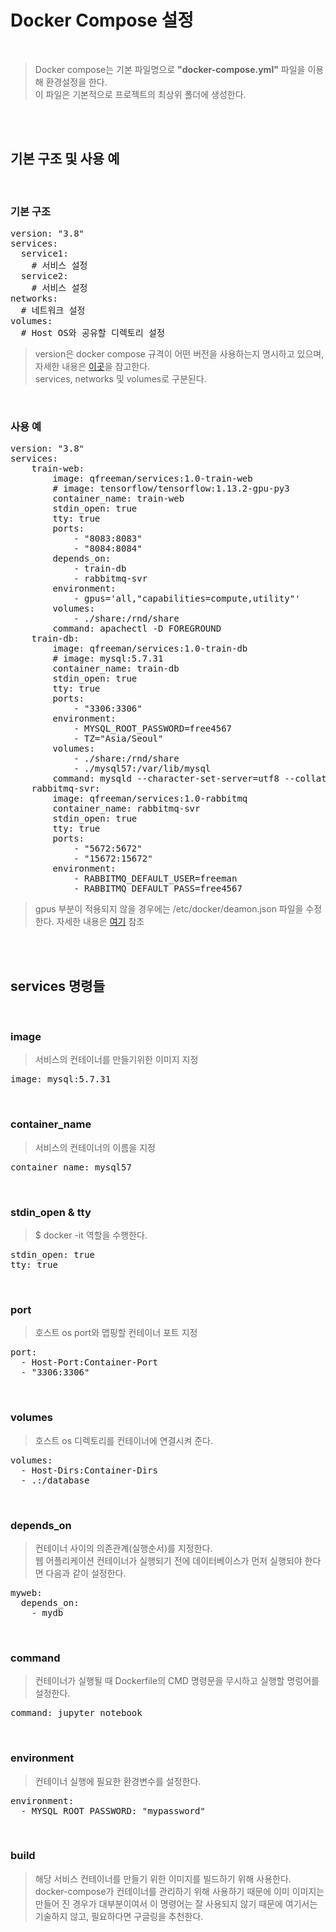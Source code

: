 # Docker Compose 설정
</br>

> Docker compose는 기본 파일명으로 **"docker-compose.yml"** 파일을 이용해 환경설정을 한다.</br>
> 이 파일은 기본적으로 프로젝트의 최상위 폴더에 생성한다.

</br></br>

## 기본 구조 및 사용 예
</br>

### 기본 구조
<pre>version: "3.8"
services:
  service1:
    # 서비스 설정
  service2:
    # 서비스 설정
networks:
  # 네트워크 설정
volumes:
  # Host OS와 공유할 디렉토리 설정</pre>
  
> version은 docker compose 규격이 어떤 버전을 사용하는지 명시하고 있으며, 자세한 내용은 [이곳](https://docs.docker.com/compose/compose-file/)을 참고한다.</br>
> services, networks 및 volumes로 구분된다.
</br>

### 사용 예
<pre>version: "3.8"
services:
    train-web:
        image: qfreeman/services:1.0-train-web
        # image: tensorflow/tensorflow:1.13.2-gpu-py3
        container_name: train-web
        stdin_open: true
        tty: true
        ports: 
            - "8083:8083"
            - "8084:8084"
        depends_on:
            - train-db
            - rabbitmq-svr
        environment: 
            - gpus='all,"capabilities=compute,utility"'
        volumes: 
            - ./share:/rnd/share
        command: apachectl -D FOREGROUND
    train-db:
        image: qfreeman/services:1.0-train-db
        # image: mysql:5.7.31
        container_name: train-db
        stdin_open: true
        tty: true
        ports:
            - "3306:3306"
        environment:
            - MYSQL_ROOT_PASSWORD=free4567
            - TZ="Asia/Seoul"
        volumes:
            - ./share:/rnd/share
            - ./mysql57:/var/lib/mysql
        command: mysqld --character-set-server=utf8 --collation-server=utf8_general_ci
    rabbitmq-svr: 
        image: qfreeman/services:1.0-rabbitmq
        container_name: rabbitmq-svr
        stdin_open: true
        tty: true
        ports:
            - "5672:5672"
            - "15672:15672"
        environment: 
            - RABBITMQ_DEFAULT_USER=freeman
            - RABBITMQ_DEFAULT_PASS=free4567
</pre>
> gpus 부분이 적용되지 않을 경우에는 /etc/docker/deamon.json 파일을 수정한다. 자세한 내용은 [여기](https://github.com/freemancho1/docker/blob/master/04.%20NVIDIA-Docker%20%EC%84%A4%EC%B9%98.md) 참조

</br></br>

## services 명령들
</br>

### image
> 서비스의 컨테이너를 만들기위한 이미지 지정
<pre>image: mysql:5.7.31</pre>
</br>

### container_name
> 서비스의 컨테이너의 이름을 지정
<pre>container_name: mysql57</pre>
</br>

### stdin_open & tty
> $ docker -it 역할을 수행한다.
<pre>stdin_open: true
tty: true</pre>
</br>

### port
> 호스트 os port와 맵핑할 컨테이너 포트 지정
<pre>port:
  - Host-Port:Container-Port
  - "3306:3306"</pre>
</br> 

### volumes
> 호스트 os 디렉토리를 컨테이너에 연결시켜 준다.
<pre>volumes:
  - Host-Dirs:Container-Dirs
  - .:/database</pre>
</br>

### depends_on
> 컨테이너 사이의 의존관계(실행순서)를 지정한다.</br>
> 웹 어플리케이션 컨테이너가 실행되기 전에 데이터베이스가 먼저 실행되야 한다면 다음과 같이 설정한다.
<pre>myweb:
  depends_on:
    - mydb</pre>
</br>

### command
> 컨테이너가 실행될 때 Dockerfile의 CMD 명령문을 무시하고 실행할 명렁어를 설정한다.
<pre>command: jupyter notebook</pre>
</br>

### environment
> 컨테이너 실행에 필요한 환경변수를 설정한다.
<pre>environment:
  - MYSQL_ROOT_PASSWORD: "mypassword"</pre>
</br>

### build
> 해당 서비스 컨테이너를 만들기 위한 이미지를 빌드하기 위해 사용한다.</br>
> docker-compose가 컨테이너를 관리하기 위해 사용하기 때문에 이미 이미지는 만들어 진 경우가 대부분이여서 이 명령어는 잘 사용되지 않기 때문에 여기서는 기술하지 않고, 필요하다면 구글링을 추천한다.
</br>
